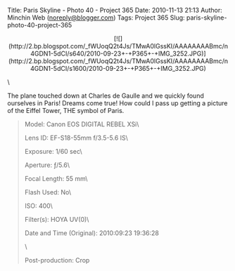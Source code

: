 Title: Paris Skyline - Photo 40 - Project 365
Date: 2010-11-13 21:13
Author: Minchin Web (noreply@blogger.com)
Tags: Project 365
Slug: paris-skyline-photo-40-project-365

<div class="separator" style="clear: both; text-align: center;">

</p>
<p>
[![](http://2.bp.blogspot.com/_fWUoqQ2t4Js/TMwA0lGssKI/AAAAAAAABmc/n4GDN1-5dCI/s640/2010-09-23+-+P365+-+IMG_3252.JPG)](http://2.bp.blogspot.com/_fWUoqQ2t4Js/TMwA0lGssKI/AAAAAAAABmc/n4GDN1-5dCI/s1600/2010-09-23+-+P365+-+IMG_3252.JPG)

</div>

</p>
\

The plane touched down at Charles de Gaulle and we quickly found
ourselves in Paris! Dreams come true! How could I pass up getting a
picture of the Eiffel Tower, THE symbol of Paris.

> </p>
> <span style="color: #666666;">Model: </span>Canon EOS DIGITAL REBEL
> XSi\
>
> <span style="color: #666666;">Lens ID: </span>EF-S18-55mm f/3.5-5.6
> IS\
>
> <span style="color: #666666;">Exposure: </span>1/60 sec\
>
> <span style="color: #666666;">Aperture: </span>ƒ/5.6\
>
> <span style="color: #666666;">Focal Length: </span>55 mm\
>
> <span style="color: #666666;">Flash Used: </span>No\
>
> <span style="color: #666666;">ISO: </span>400\
>
> <span style="color: #666666;">Filter(s): </span>HOYA UV(0)\
>
> <span style="color: #666666;">Date and Time
> (Original): </span>2010:09:23 19:36:28
>
> \
>
> <span style="color: #666666;">Post-production: </span>Crop
>
> <p>

</p>


